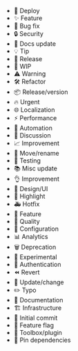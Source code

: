 - 🚀 Deploy
- ✨ Feature
- 🐛 Bug fix
- 🔒 Security
- 📝 Docs update
- 💡 Tip
- 🎉 Release
- 🚧 WIP
- ⚠️ Warning
- 🛠 Refactor
- 📦 Release/version
- 🔥 Urgent
- 🌐 Localization
- ⚡ Performance
- 🤖 Automation
- 💬 Discussion
- 📈 Improvement
- 🚚 Move/rename
- 🧪 Testing
- 📚 Misc update
- 👌 Improvement
- 🎨 Design/UI
- 🌟 Highlight
- 🚑 Hotfix
- 🎈 Feature
- 💎 Quality
- 🔧 Configuration
- 📊 Analytics
- 🗑️ Deprecation
- 🔬 Experimental
- 🛂 Authentication
- ⏪ Revert
- 🔄 Update/change
- ✏️ Typo
- 📖 Documentation
- 🏗️ Infrastructure
- 🌱 Initial commit
- 🚩 Feature flag
- 🧰 Toolbox/plugin
- 📌 Pin dependencies